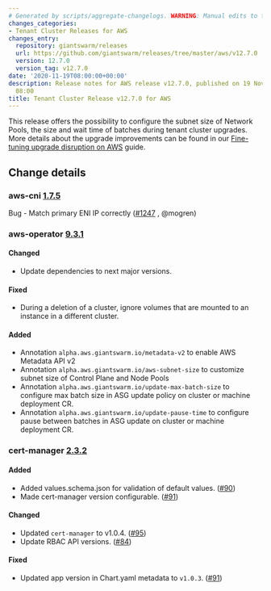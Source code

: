```yaml
---
# Generated by scripts/aggregate-changelogs. WARNING: Manual edits to this files will be overwritten.
changes_categories:
- Tenant Cluster Releases for AWS
changes_entry:
  repository: giantswarm/releases
  url: https://github.com/giantswarm/releases/tree/master/aws/v12.7.0
  version: 12.7.0
  version_tag: v12.7.0
date: '2020-11-19T08:00:00+00:00'
description: Release notes for AWS release v12.7.0, published on 19 November 2020,
  08:00
title: Tenant Cluster Release v12.7.0 for AWS
---
```


This release offers the possibility to configure the subnet size of Network Pools, the size and wait time of batches during tenant cluster upgrades. More details about the upgrade improvements can be found in our [Fine-tuning upgrade disruption on AWS](https://docs.giantswarm.io/guides/fine-tuning-upgrade-disruption-on-aws/) guide.

## Change details

### aws-cni [1.7.5](https://github.com/aws/amazon-vpc-cni-k8s/blob/master/CHANGELOG.md#v175)

Bug - Match primary ENI IP correctly ([#1247](https://github.com/aws/amazon-vpc-cni-k8s/pull/1247) , @mogren)

### aws-operator [9.3.1](https://github.com/giantswarm/aws-operator/releases/tag/v9.3.1)

#### Changed
- Update dependencies to next major versions.

#### Fixed
- During a deletion of a cluster, ignore volumes that are mounted to an instance in a different cluster.

#### Added
- Annotation `alpha.aws.giantswarm.io/metadata-v2` to enable AWS Metadata API v2
- Annotation `alpha.aws.giantswarm.io/aws-subnet-size` to customize subnet size of Control Plane and Node Pools
- Annotation `alpha.aws.giantswarm.io/update-max-batch-size` to configure max batch size in ASG update policy on cluster or machine deployment CR.
- Annotation `alpha.aws.giantswarm.io/update-pause-time` to configure pause between batches in ASG update on cluster or machine deployment CR.

### cert-manager [2.3.2](https://github.com/giantswarm/cert-manager-app/releases/tag/v2.3.2)

#### Added

- Added values.schema.json for validation of default values. ([#90](https://github.com/giantswarm/cert-manager-app/pull/90))
- Made cert-manager version configurable. ([#91](https://github.com/giantswarm/cert-manager-app/pull/91))

#### Changed

- Updated `cert-manager` to v1.0.4. ([#95](https://github.com/giantswarm/cert-manager-app/pull/95))
- Update RBAC API versions. ([#84](https://github.com/giantswarm/cert-manager-app/pull/84))

#### Fixed

- Updated app version in Chart.yaml metadata to `v1.0.3`. ([#91](https://github.com/giantswarm/cert-manager-app/pull/91))
